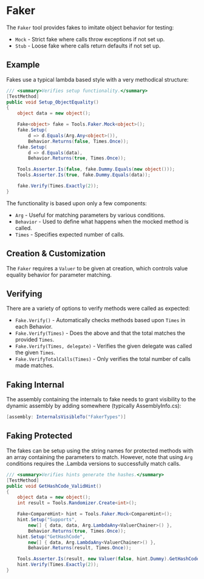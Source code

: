 # Faker

The `Faker` tool provides fakes to imitate object behavior for testing:

* `Mock` - Strict fake where calls throw exceptions if not set up.
* `Stub` - Loose fake where calls return defaults if not set up.

## Example

Fakes use a typical lambda based style with a very methodical structure:

```c#
/// <summary>Verifies setup functionality.</summary>
[TestMethod]
public void Setup_ObjectEquality()
{
    object data = new object();

    Fake<object> fake = Tools.Faker.Mock<object>();
    fake.Setup(
        d => d.Equals(Arg.Any<object>()),
        Behavior.Returns(false, Times.Once));
    fake.Setup(
        d => d.Equals(data),
        Behavior.Returns(true, Times.Once));

    Tools.Asserter.Is(false, fake.Dummy.Equals(new object()));
    Tools.Asserter.Is(true, fake.Dummy.Equals(data));

    fake.Verify(Times.Exactly(2));
}
```

The functionality is based upon only a few components:

* `Arg` - Useful for matching parameters by various conditions.
* `Behavior` - Used to define what happens when the mocked method is called.
* `Times` - Specifies expected number of calls.

## Creation & Customization

The `Faker` requires a `Valuer` to be given at creation, which controls value equality behavior for parameter matching.

## Verifying

There are a variety of options to verify methods were called as expected:

* `Fake.Verify()` - Automatically checks methods based upon `Times` in each Behavior.
* `Fake.Verify(Times)` - Does the above and that the total matches the provided `Times`.
* `Fake.Verify(Times, delegate)` - Verifies the given delegate was called the given `Times`.
* `Fake.VerifyTotalCalls(Times)` - Only verifies the total number of calls made matches.

## Faking Internal

The assembly containing the internals to fake needs to grant visibility to the dynamic assembly by adding somewhere (typically AssemblyInfo.cs):

```c#
[assembly: InternalsVisibleTo("FakerTypes")]
```

## Faking Protected

The fakes can be setup using the string names for protected methods with an array containing the parameters to match. However, note that using `Arg` conditions requires the .Lambda versions to successfully match calls.

```c#
/// <summary>Verifies hints generate the hashes.</summary>
[TestMethod]
public void GetHashCode_ValidHint()
{
    object data = new object();
    int result = Tools.Randomizer.Create<int>();

    Fake<CompareHint> hint = Tools.Faker.Mock<CompareHint>();
    hint.Setup("Supports",
        new[] { data, data, Arg.LambdaAny<ValuerChainer>() },
        Behavior.Returns(true, Times.Once));
    hint.Setup("GetHashCode",
        new[] { data, Arg.LambdaAny<ValuerChainer>() },
        Behavior.Returns(result, Times.Once));

    Tools.Asserter.Is(result, new Valuer(false, hint.Dummy).GetHashCode(data));
    hint.Verify(Times.Exactly(2));
}
```
